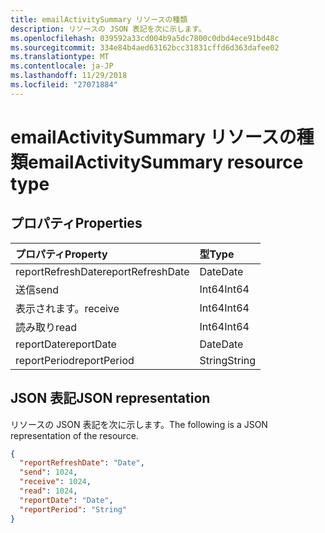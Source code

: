 ```yaml
---
title: emailActivitySummary リソースの種類
description: リソースの JSON 表記を次に示します。
ms.openlocfilehash: 039592a33cd004b9a5dc7800c0dbd4ece91bd48c
ms.sourcegitcommit: 334e84b4aed63162bcc31831cffd6d363dafee02
ms.translationtype: MT
ms.contentlocale: ja-JP
ms.lasthandoff: 11/29/2018
ms.locfileid: "27071884"
---
```

# <a name="emailactivitysummary-resource-type"></a><span data-ttu-id="66db4-103">emailActivitySummary リソースの種類</span><span class="sxs-lookup"><span data-stu-id="66db4-103">emailActivitySummary resource type</span></span>

## <a name="properties"></a><span data-ttu-id="66db4-104">プロパティ</span><span class="sxs-lookup"><span data-stu-id="66db4-104">Properties</span></span>

| <span data-ttu-id="66db4-105">プロパティ</span><span class="sxs-lookup"><span data-stu-id="66db4-105">Property</span></span>          | <span data-ttu-id="66db4-106">型</span><span class="sxs-lookup"><span data-stu-id="66db4-106">Type</span></span>   |
| :---------------- | :----- |
| <span data-ttu-id="66db4-107">reportRefreshDate</span><span class="sxs-lookup"><span data-stu-id="66db4-107">reportRefreshDate</span></span> | <span data-ttu-id="66db4-108">Date</span><span class="sxs-lookup"><span data-stu-id="66db4-108">Date</span></span>   |
| <span data-ttu-id="66db4-109">送信</span><span class="sxs-lookup"><span data-stu-id="66db4-109">send</span></span>              | <span data-ttu-id="66db4-110">Int64</span><span class="sxs-lookup"><span data-stu-id="66db4-110">Int64</span></span>  |
| <span data-ttu-id="66db4-111">表示されます。</span><span class="sxs-lookup"><span data-stu-id="66db4-111">receive</span></span>           | <span data-ttu-id="66db4-112">Int64</span><span class="sxs-lookup"><span data-stu-id="66db4-112">Int64</span></span>  |
| <span data-ttu-id="66db4-113">読み取り</span><span class="sxs-lookup"><span data-stu-id="66db4-113">read</span></span>              | <span data-ttu-id="66db4-114">Int64</span><span class="sxs-lookup"><span data-stu-id="66db4-114">Int64</span></span>  |
| <span data-ttu-id="66db4-115">reportDate</span><span class="sxs-lookup"><span data-stu-id="66db4-115">reportDate</span></span>        | <span data-ttu-id="66db4-116">Date</span><span class="sxs-lookup"><span data-stu-id="66db4-116">Date</span></span>   |
| <span data-ttu-id="66db4-117">reportPeriod</span><span class="sxs-lookup"><span data-stu-id="66db4-117">reportPeriod</span></span>      | <span data-ttu-id="66db4-118">String</span><span class="sxs-lookup"><span data-stu-id="66db4-118">String</span></span> |

## <a name="json-representation"></a><span data-ttu-id="66db4-119">JSON 表記</span><span class="sxs-lookup"><span data-stu-id="66db4-119">JSON representation</span></span>

<span data-ttu-id="66db4-120">リソースの JSON 表記を次に示します。</span><span class="sxs-lookup"><span data-stu-id="66db4-120">The following is a JSON representation of the resource.</span></span>

<!-- {
  "blockType": "resource",
  "@odata.type": "microsoft.graph.emailActivitySummary"
} -->

```json
{
  "reportRefreshDate": "Date", 
  "send": 1024, 
  "receive": 1024, 
  "read": 1024, 
  "reportDate": "Date", 
  "reportPeriod": "String"
}
```
